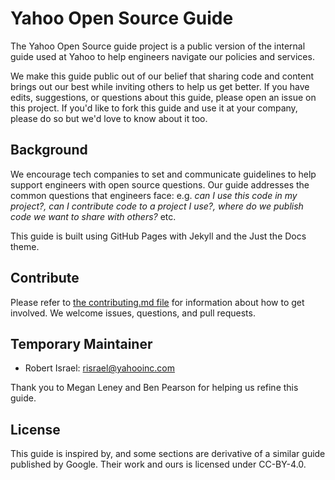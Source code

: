 # Yahoo Open Source Guide

The Yahoo Open Source guide project is a public version of the internal guide used at Yahoo to help engineers navigate our policies and services.

We make this guide public out of our belief that sharing code and content brings out our best while inviting others to help us get better. If you have edits, suggestions, or questions about this guide, please open an issue on this project. If you'd like to fork this guide and use it at your company, please do so but we'd love to know about it too. 

## Background

We encourage tech companies to set and communicate guidelines to help support engineers with open source questions. Our guide addresses the common questions that engineers face: e.g. _can I use this code in my project?, can I contribute code to a project I use?, where do we publish code we want to share with others?_ etc.

This guide is built using GitHub Pages with Jekyll and the Just the Docs theme.

## Contribute

Please refer to [the contributing.md file](Contributing.md) for information about how to get involved. We welcome issues, questions, and pull requests.

## Temporary Maintainer
- Robert Israel: risrael@yahooinc.com

Thank you to Megan Leney and Ben Pearson for helping us refine this guide.

## License
This guide is inspired by, and some sections are derivative of a similar guide published by Google. 
Their work and ours is licensed under CC-BY-4.0.

